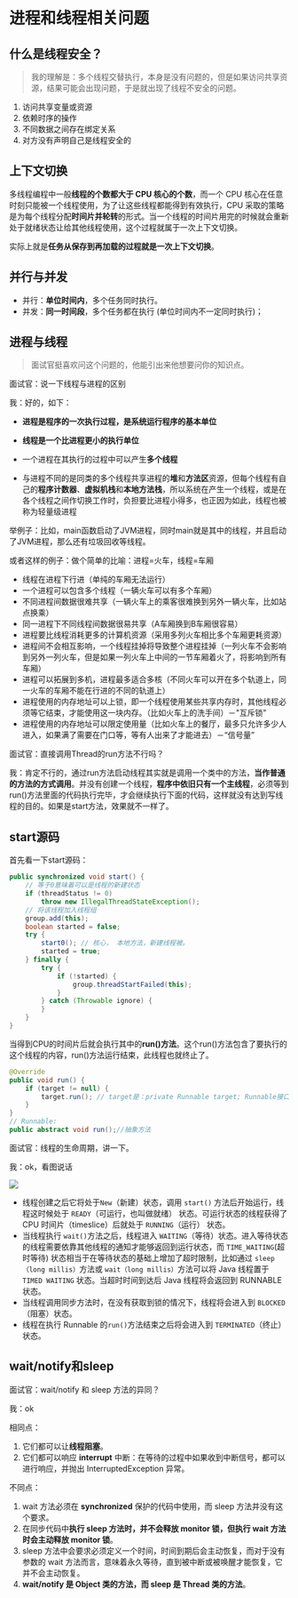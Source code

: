# 进程和线程相关问题

## 什么是线程安全？
> 我的理解是：多个线程交替执行，本身是没有问题的，但是如果访问共享资源，结果可能会出现问题，于是就出现了线程不安全的问题。

1. 访问共享变量或资源
2. 依赖时序的操作
3. 不同数据之间存在绑定关系
4. 对方没有声明自己是线程安全的

## 上下文切换

多线程编程中一般**线程的个数都大于 CPU 核心的个数**，而一个 CPU 核心在任意时刻只能被一个线程使用，为了让这些线程都能得到有效执行，CPU 采取的策略是为每个线程分配**时间片并轮转**的形式。当一个线程的时间片用完的时候就会重新处于就绪状态让给其他线程使用，这个过程就属于一次上下文切换。

实际上就是**任务从保存到再加载的过程就是一次上下文切换**。

## 并行与并发

- 并行：**单位时间内**，多个任务同时执行。
- 并发：**同一时间段**，多个任务都在执行 (单位时间内不一定同时执行)；

## 进程与线程

> 面试官挺喜欢问这个问题的，他能引出来他想要问你的知识点。

面试官：说一下线程与进程的区别

我：好的，如下：

- **进程是程序的一次执行过程，是系统运行程序的基本单位**

- **线程是一个比进程更小的执行单位**

- 一个进程在其执行的过程中可以产生**多个线程**

- 与进程不同的是同类的多个线程共享进程的**堆**和**方法区**资源，但每个线程有自己的**程序计数器**、**虚拟机栈**和**本地方法栈**，所以系统在产生一个线程，或是在各个线程之间作切换工作时，负担要比进程小得多，也正因为如此，线程也被称为轻量级进程

举例子：比如，main函数启动了JVM进程，同时main就是其中的线程，并且启动了JVM进程，那么还有垃圾回收等线程。

或者这样的例子：做个简单的比喻：进程=火车，线程=车厢

- 线程在进程下行进（单纯的车厢无法运行）
- 一个进程可以包含多个线程（一辆火车可以有多个车厢）
- 不同进程间数据很难共享（一辆火车上的乘客很难换到另外一辆火车，比如站点换乘）
- 同一进程下不同线程间数据很易共享（A车厢换到B车厢很容易）
- 进程要比线程消耗更多的计算机资源（采用多列火车相比多个车厢更耗资源）
- 进程间不会相互影响，一个线程挂掉将导致整个进程挂掉（一列火车不会影响到另外一列火车，但是如果一列火车上中间的一节车厢着火了，将影响到所有车厢）
- 进程可以拓展到多机，进程最多适合多核（不同火车可以开在多个轨道上，同一火车的车厢不能在行进的不同的轨道上）
- 进程使用的内存地址可以上锁，即一个线程使用某些共享内存时，其他线程必须等它结束，才能使用这一块内存。（比如火车上的洗手间）－"互斥锁"
- 进程使用的内存地址可以限定使用量（比如火车上的餐厅，最多只允许多少人进入，如果满了需要在门口等，等有人出来了才能进去）－“信号量”

面试官：直接调用Thread的run方法不行吗？

我：肯定不行的，通过run方法启动线程其实就是调用一个类中的方法，**当作普通的方法的方式调用**。并没有创建一个线程，**程序中依旧只有一个主线程**，必须等到run()方法里面的代码执行完毕，才会继续执行下面的代码，这样就没有达到写线程的目的。如果是start方法，效果就不一样了。

## start源码

首先看一下start源码：

```java
public synchronized void start() {
    // 等于0意味着可以是线程的新建状态
    if (threadStatus != 0)
        throw new IllegalThreadStateException();
	// 将该线程加入线程组
    group.add(this);
    boolean started = false;
    try {
        start0(); // 核心， 本地方法，新建线程被。
        started = true;
    } finally {
        try {
            if (!started) {
                group.threadStartFailed(this);
            }
        } catch (Throwable ignore) {
        }
    }
}
```

当得到CPU的时间片后就会执行其中的**run()方法**。这个run()方法包含了要执行的这个线程的内容，run()方法运行结束，此线程也就终止了。

```java
@Override
public void run() {
    if (target != null) {
        target.run(); // target是：private Runnable target; Runnable接口
    }
}
// Runnable:
public abstract void run();//抽象方法
```

面试官：线程的生命周期，讲一下。

我：ok，看图说话

![](https://www.pdai.tech/_images/pics/ace830df-9919-48ca-91b5-60b193f593d2.png)

- 线程创建之后它将处于`New`（新建）状态，调用 `start()` 方法后开始运行，线程这时候处于 `READY`（可运行，也叫做就绪） 状态。可运行状态的线程获得了 CPU 时间片（timeslice）后就处于 `RUNNING`（运行） 状态。
- 当线程执行 `wait()`方法之后，线程进入 `WAITING`（等待）状态。进入等待状态的线程需要依靠其他线程的通知才能够返回到运行状态，而 `TIME_WAITING`(超时等待) 状态相当于在等待状态的基础上增加了超时限制，比如通过 `sleep（long millis）`方法或 `wait（long millis）`方法可以将 Java 线程置于 `TIMED WAITING` 状态。当超时时间到达后 Java 线程将会返回到 RUNNABLE 状态。
- 当线程调用同步方法时，在没有获取到锁的情况下，线程将会进入到 `BLOCKED`（阻塞）状态。
- 线程在执行 Runnable 的` run() `方法结束之后将会进入到 `TERMINATED`（终止） 状态。

## wait/notify和sleep

面试官：wait/notify 和 sleep 方法的异同？

我：ok

相同点：

1. 它们都可以让**线程阻塞**。
2. 它们都可以响应 **interrupt** 中断：在等待的过程中如果收到中断信号，都可以进行响应，并抛出 InterruptedException 异常。

不同点：

1. wait 方法必须在 **synchronized** 保护的代码中使用，而 sleep 方法并没有这个要求。
2. 在同步代码中**执行 sleep 方法时，并不会释放 monitor 锁，但执行 wait 方法时会主动释放 monitor 锁**。
3. sleep 方法中会要求必须定义一个时间，时间到期后会主动恢复，而对于没有参数的 wait 方法而言，意味着永久等待，直到被中断或被唤醒才能恢复，它并不会主动恢复。
4. **wait/notify 是 Object 类的方法，而 sleep 是 Thread 类的方法**。
